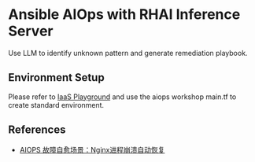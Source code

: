 # Ansible AIOps with RHAI Inference Server

Use LLM to identify unknown pattern and generate remediation playbook.

## Environment Setup

Please refer to [IaaS Playground](https://github.com/CCChou/IaaS-playground.git) and use the aiops workshop main.tf to create standard environment.

## References
- [AIOPS 故障自愈场景：Nginx进程崩溃自动恢复](https://gitee.com/fengyuancheung/aiops_-demo_1_-linux_service_self_healing.git )